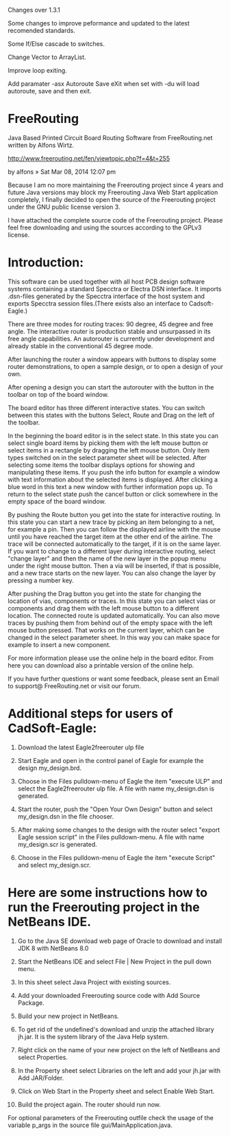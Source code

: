 Changes over 1.3.1

Some changes to improve peformance and updated to the latest recomended standards.  

Some If/Else cascade to switches.

Change Vector to ArrayList.

Improve loop exiting.

Add paramater -asx Autoroute Save eXit when set with -du will load autoroute, save and then exit.

FreeRouting
===========

Java Based Printed Circuit Board Routing Software from FreeRouting.net written by Alfons Wirtz.

http://www.freerouting.net/fen/viewtopic.php?f=4&t=255

by alfons » Sat Mar 08, 2014 12:07 pm

Because I am no more maintaining the Freerouting project since 4 years and future Java versions may block my Freerouting Java Web Start application completely, I finally decided to open the source of the Freerouting project under the GNU public license version 3.

I have attached the complete source code of the Freerouting project. Please feel free downloading and using the sources according to the GPLv3 license.


Introduction:
=============

This software can be used together with all host PCB design software systems containing a standard Specctra or Electra DSN interface. It imports .dsn-files generated by the Specctra interface of the host system and exports Specctra session files.(There exists also an interface to Cadsoft-Eagle.)

There are three modes for routing traces: 90 degree, 45 degree and free angle. The interactive router is production stable and unsurpassed in its free angle capabilities. An autorouter is currently under development and already stable in the conventional 45 degree mode.

After launching the router a window appears with buttons to display some router demonstrations, to open a sample design, or to open a design of your own.

After opening a design you can start the autorouter with the button in the toolbar on top of the board window.

The board editor has three different interactive states. You can switch between this states with the buttons Select, Route and Drag on the left of the toolbar.

In the beginning the board editor is in the select state. In this state you can select single board items by picking them with the left mouse button or select items in a rectangle by dragging the left mouse button. Only item types switched on in the select parameter sheet will be selected. After selecting some items the toolbar displays options for showing and manipulating these items. If you push the info button for example a window with text information about the selected items is displayed. After clicking a blue word in this text a new window with further information pops up. To return to the select state push the cancel button or click somewhere in the empty space of the board window.

By pushing the Route button you get into the state for interactive routing. In this state you can start a new trace by picking an item belonging to a net, for example a pin. Then you can follow the displayed airline with the mouse until you have reached the target item at the other end of the airline. The trace will be connected automatically to the target, if it is on the same layer. If you want to change to a different layer during interactive routing, select "change layer" and then the name of the new layer in the popup menu under the right mouse button. Then a via will be inserted, if that is possible, and a new trace starts on the new layer. You can also change the layer by pressing a number key.

After pushing the Drag button you get into the state for changing the location of vias, components or traces. In this state you can select vias or components and drag them with the left mouse button to a different location. The connected route is updated automatically. You can also move traces by pushing them from behind out of the empty space with the left mouse button pressed. That works on the current layer, which can be changed in the select parameter sheet. In this way you can make space for example to insert a new component.

For more information please use the online help in the board editor. From here you can download also a printable version of the online help.

If you have further questions or want some feedback, please sent an Email to support@ FreeRouting.net or visit our forum.

Additional steps for users of CadSoft-Eagle:
============================================

1) Download the latest Eagle2freerouter ulp file

2) Start Eagle and open in the control panel of Eagle for example the design my_design.brd.

3) Choose in the Files pulldown-menu of Eagle the item "execute ULP" and select the Eagle2freerouter ulp file. A file with name my_design.dsn is generated.

4) Start the router, push the "Open Your Own Design" button and select my_design.dsn in the file chooser.

5) After making some changes to the design with the router select "export Eagle session script" in the Files pulldown-menu. A file with name my_design.scr is generated.

6) Choose in the Files pulldown-menu of Eagle the item "execute Script" and select my_design.scr.


Here are some instructions how to run the Freerouting project in the NetBeans IDE.
==================================================================================

1) Go to the Java SE download web page of Oracle to download and install JDK 8 with NetBeans 8.0

2) Start the NetBeans IDE and select File | New Project in the pull down menu.

3) In this sheet select Java Project with existing sources.

4) Add your downloaded Freerouting source code with Add Source Package.

5) Build your new project in NetBeans. 

6) To get rid of the undefined's download and unzip the attached library jh.jar. It is the system library of the Java Help system. 

7) Right click on the name of your new project on the left of NetBeans and select Properties.

8) In the Property sheet select Libraries on the left and add your jh.jar with Add JAR/Folder.

9) Click on Web Start in the Property sheet and select Enable Web Start.

10) Build the project again. The router should run now.

For optional parameters of the Freerouting outfile check the usage of the variable p_args in the source file gui/MainApplication.java.

